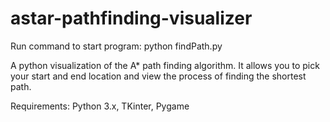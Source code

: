 # astar-pathfinding-visualizer

Run command to start program: python findPath.py

A python visualization of the A* path finding algorithm. It allows you to pick your start and end location and view the process of finding the shortest path.

Requirements:
    Python 3.x,
    TKinter,
    Pygame
